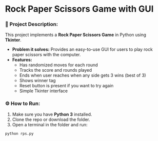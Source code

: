 # Rock Paper Scissors Game with GUI

### 🧩 Project Description:
This project implements a **Rock Paper Scissors Game** in Python using **Tkinter**.

- **Problem it solves:** Provides an easy-to-use GUI for users to play rock paper scissors with the computer.  
- **Features:**  
  - Has randomized moves for each round 
  - Tracks the score and rounds played 
  - Ends when user reaches when any side gets 3 wins (best of 3)
  - Shows winner tag
  - Reset button is present if you want to try again
  - Simple Tkinter interface 

### ⚙️ How to Run:
1. Make sure you have **Python 3** installed.  
2. Clone the repo or download the folder.  
3. Open a terminal in the folder and run:
```bash
python rps.py
```
